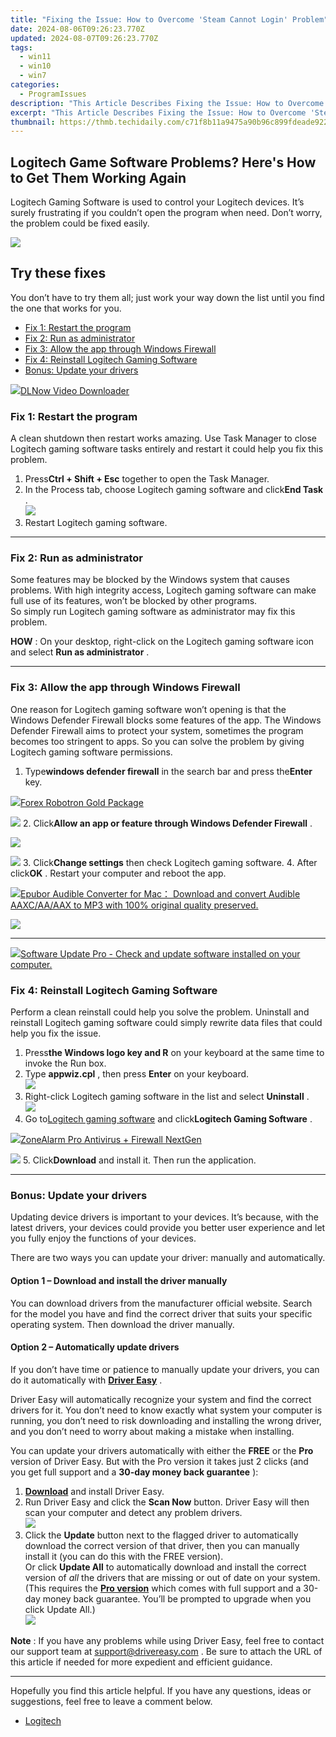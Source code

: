 ```yaml
---
title: "Fixing the Issue: How to Overcome 'Steam Cannot Login' Problem"
date: 2024-08-06T09:26:23.770Z
updated: 2024-08-07T09:26:23.770Z
tags:
  - win11
  - win10
  - win7
categories:
  - ProgramIssues
description: "This Article Describes Fixing the Issue: How to Overcome 'Steam Cannot Login' Problem"
excerpt: "This Article Describes Fixing the Issue: How to Overcome 'Steam Cannot Login' Problem"
thumbnail: https://thmb.techidaily.com/c71f8b11a9475a90b96c899fdeade9228f855c7ed46c02973b8fefdc10e6507c.jpg
---
```


## Logitech Game Software Problems? Here's How to Get Them Working Again

Logitech Gaming Software is used to control your Logitech devices. It’s surely frustrating if you couldn’t open the program when need. Don’t worry, the problem could be fixed easily.

<!-- affiliate ads begin -->
<a href="https://secure.2checkout.com/order/checkout.php?PRODS=4620778&QTY=1&AFFILIATE=108875&CART=1"><img src="https://secure.avangate.com/images/merchant/07dd4d5a72f5740ef0f035f201951476/728__90banner.jpg" border="0"></a>
<!-- affiliate ads end -->
## Try these fixes

 You don’t have to try them all; just work your way down the list until you find the one that works for you.

* [Fix 1: Restart the program](https://tools.techidaily.com/drivereasy/download/)
* [Fix 2: Run as administrator](https://tools.techidaily.com/drivereasy/download/)
* [Fix 3: Allow the app through Windows Firewall](https://tools.techidaily.com/drivereasy/download/)
* [Fix 4: Reinstall Logitech Gaming Software](https://tools.techidaily.com/drivereasy/download/)
* [Bonus: Update your drivers](https://tools.techidaily.com/drivereasy/download/)

<!-- affiliate ads begin -->
<a href="https://secure.2checkout.com/order/checkout.php?PRODS=4712430&QTY=1&AFFILIATE=108875&CART=1"><img src="https://secure.avangate.com/images/merchant/c404a5adbf90e09631678b13b05d9d7a/products/dlnow_256.png" border="0">DLNow Video Downloader</a>
<!-- affiliate ads end -->
### Fix 1: Restart the program

 A clean shutdown then restart works amazing. Use Task Manager to close Logitech gaming software tasks entirely and restart it could help you fix this problem.

1. Press**Ctrl + Shift + Esc** together to open the Task Manager.
2. In the Process tab, choose Logitech gaming software and click**End Task** .  
![](https://images.drivereasy.com/wp-content/uploads/2019/12/task-1.jpg)
3. Restart Logitech gaming software.

---

### Fix 2: Run as administrator

 Some features may be blocked by the Windows system that causes problems. With high integrity access, Logitech gaming software can make full use of its features, won’t be blocked by other programs.  
 So simply run Logitech gaming software as administrator may fix this problem.

**HOW** : On your desktop, right-click on the Logitech gaming software icon and select **Run as administrator** .

---

### Fix 3: Allow the app through Windows Firewall

 One reason for Logitech gaming software won’t opening is that the Windows Defender Firewall blocks some features of the app. The Windows Defender Firewall aims to protect your system, sometimes the program becomes too stringent to apps. So you can solve the problem by giving Logitech gaming software permissions.

1. Type**windows defender firewall** in the search bar and press the**Enter** key.  
<!-- affiliate ads begin -->
<a href="https://secure.2checkout.com/order/checkout.php?PRODS=4727541&QTY=1&AFFILIATE=108875&CART=1"><img src="https://secure.avangate.com/images/merchant/5f4f7141b65a730b4efb0e0d51f63e94/products/copy_copy_forexrobotronbox.gif" border="0">Forex Robotron Gold Package</a>
<!-- affiliate ads end -->
![](https://images.drivereasy.com/wp-content/uploads/2019/12/firewall.jpg)
2. Click**Allow an app or feature through Windows Defender Firewall** .  
<!-- affiliate ads begin -->
<a href="https://estore.macxdvd.com/order/checkout.php?PRODS=4526659&QTY=1&AFFILIATE=108875&CART=1"><img src="https://www.macxdvd.com/affiliate/new-banner/vcp-500x500.jpg" border="0"></a>
<!-- affiliate ads end -->
![](https://images.drivereasy.com/wp-content/uploads/2019/12/firewall1.jpg)
3. Click**Change settings** then check Logitech gaming software.
4. After click**OK** . Restart your computer and reboot the app.  
<!-- affiliate ads begin -->
<a href="https://secure.2checkout.com/order/checkout.php?PRODS=4713565&QTY=1&AFFILIATE=108875&CART=1"><img src="https://www.epubor.com/images/uppic/audible-converter-interface.png" border="0">Epubor Audible Converter for Mac： Download and convert Audible AAXC/AA/AAX to MP3 with 100% original quality preserved.</a>
<!-- affiliate ads end -->
![](https://images.drivereasy.com/wp-content/uploads/2019/12/firewall2.jpg)

---

<!-- affiliate ads begin -->
<a href="https://order.glarysoft.com/order/checkout.php?PRODS=4691139&QTY=1&AFFILIATE=108875&CART=1"><img src="https://secure.avangate.com/images/merchant/6734fa703f6633ab896eecbdfad8953a/products/SU-200-1.png" border="0">Software Update Pro - Check and update software installed on your computer. </a>
<!-- affiliate ads end -->
### Fix 4: Reinstall Logitech Gaming Software

 Perform a clean reinstall could help you solve the problem. Uninstall and reinstall Logitech gaming software could simply rewrite data files that could help you fix the issue.

1. Press**the Windows logo key and R** on your keyboard at the same time to invoke the Run box.
2. Type **appwiz.cpl** , then press **Enter** on your keyboard.  
![](https://images.drivereasy.com/wp-content/uploads/2019/07/image-426.png)
3. Right-click Logitech gaming software in the list and select **Uninstall** .  
![](https://images.drivereasy.com/wp-content/uploads/2019/12/Logitech-4.jpg)
4. Go to[Logitech gaming software](https://tools.techidaily.com/drivereasy/download/) and click**Logitech Gaming Software** .  
<!-- affiliate ads begin -->
<a href="https://estore.zonealarm.com/order/checkout.php?PRODS=38658749&QTY=1&AFFILIATE=108875&CART=1"><img src="https://sc1.checkpoint.com/sc1/za/images/boxes/pa_500.png" border="0">ZoneAlarm Pro Antivirus + Firewall NextGen</a>
<!-- affiliate ads end -->
![](https://images.drivereasy.com/wp-content/uploads/2019/10/2020-01-19_14-44-59.jpg)
5. Click**Download** and install it. Then run the application.

---

### Bonus: Update your drivers

 Updating device drivers is important to your devices. It’s because, with the latest drivers, your devices could provide you better user experience and let you fully enjoy the functions of your devices.

 There are two ways you can update your driver: manually and automatically.

#### **Option 1 –** **Download and install the driver manually**

 You can download drivers from the manufacturer official website. Search for the model you have and find the correct driver that suits your specific operating system. Then download the driver manually.

#### **Option 2 – Automatically update drivers**

 If you don’t have time or patience to manually update your drivers, you can do it automatically with **[Driver Easy](https://tools.techidaily.com/drivereasy/download/)**  .

 Driver Easy will automatically recognize your system and find the correct drivers for it. You don’t need to know exactly what system your computer is running, you don’t need to risk downloading and installing the wrong driver, and you don’t need to worry about making a mistake when installing.

 You can update your drivers automatically with either the **FREE** or the **Pro** version of Driver Easy. But with the Pro version it takes just 2 clicks (and you get full support and a **30-day money back guarantee** ):

1. **[Download](https://tools.techidaily.com/drivereasy/download/)**  and install Driver Easy.
2. Run Driver Easy and click the **Scan Now** button. Driver Easy will then scan your computer and detect any problem drivers.  
![](https://images.drivereasy.com/wp-content/uploads/2019/08/NVIDIA-18.jpg)
3. Click the **Update**  button next to the flagged driver to automatically download the correct version of that driver, then you can manually install it (you can do this with the FREE version).  
 Or click **Update All** to automatically download and install the correct version of _all_ the drivers that are missing or out of date on your system. (This requires the **[Pro version](https://tools.techidaily.com/drivereasy/download/)**  which comes with full support and a 30-day money back guarantee. You’ll be prompted to upgrade when you click Update All.)  
![](https://images.drivereasy.com/wp-content/uploads/2019/08/NVIDIA-Geoforce.jpg)

**Note** : If you have any problems while using Driver Easy, feel free to contact our support team at [support@drivereasy.com](https://tools.techidaily.com/drivereasy/download/) .
 Be sure to attach the URL of this article if needed for more expedient and efficient guidance.

---

 Hopefully you find this article helpful. If you have any questions, ideas or suggestions, feel free to leave a comment below.

* [Logitech](https://tools.techidaily.com/drivereasy/download/)

<ins class="adsbygoogle"
     style="display:block"
     data-ad-format="autorelaxed"
     data-ad-client="ca-pub-7571918770474297"
     data-ad-slot="1223367746"></ins>



<ins class="adsbygoogle"
     style="display:block"
     data-ad-client="ca-pub-7571918770474297"
     data-ad-slot="8358498916"
     data-ad-format="auto"
     data-full-width-responsive="true"></ins>
